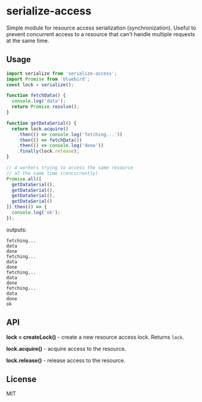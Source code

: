 # serialize-access

Simple module for resource access serialization (synchronization). Useful to prevent concurrent access to a resource that can't handle multiple requests at the same time.

## Usage

```js
import serialize from 'serialize-access';
import Promise from 'bluebird';
const lock = serialize();

function fetchData() {
  console.log('data');
  return Promise.resolve();
}

function getDataSerial() {
  return lock.acquire()
    .then(() => console.log('fetching...'))
    .then(() => fetchData())
    .then(() => console.log('done'))
    .finally(lock.release);
}

// 4 workers trying to access the same resource
// at the same time (concurrently)
Promise.all([
  getDataSerial(),
  getDataSerial(),
  getDataSerial(),
  getDataSerial()
]).then(() => {
  console.log('ok');
});
```

outputs:

```
fetching...
data
done
fetching...
data
done
fetching...
data
done
fetching...
data
done
ok
```

## API

**lock = createLock()** - create a new resource access lock. Returns `lock`.

**lock.acquire()** - acquire access to the resource.

**lock.release()** - release access to the resource.

## License

MIT
